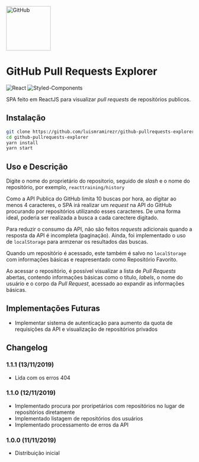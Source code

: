 <img src="https://github.githubassets.com/images/modules/logos_page/GitHub-Mark.png" width="120" alt="GitHub">

# GitHub Pull Requests Explorer

![React](https://img.shields.io/badge/ReactJS-16.11.0-%2300b3e6)
![Styled-Components](<https://img.shields.io/badge/styled--components-4.4.1-rgb(219%2C%20112%2C%20147)>)

SPA feito em ReactJS para visualizar _pull requests_ de repositórios publicos.

## Instalação

```bash
git clone https://github.com/luismramirezr/github-pullrequests-explorer.git
cd github-pullrequests-explorer
yarn install
yarn start
```

## Uso e Descrição

Digite o nome do proprietário do repositorio, seguido de _slash_ e o nome do repositório, por exemplo, `reacttraining/history`

Como a API Publica do GitHub limita 10 buscas por hora, ao digitar ao menos 4 caracteres, o SPA irá realizar um _request_ na API do GitHub procurando por repositórios utilizando esses caracteres. De uma forma ideal, poderia ser realizada a busca a cada carectere digitado.

Para reduzir o consumo da API, não são feitos _requests_ adicionais quando a resposta da API é incompleta (paginação). Ainda, foi implementado o uso de `localStorage` para armzenar os resultados das buscas.

Quando um repositório é acessado, este também é salvo no `localStorage` com informações básicas e reapresentado como Repositório Favorito.

Ao acessar o repositório, é possível visualizar a lista de _Pull Requests_ abertas, contendo informações básicas como o título, _labels_, o nome do usuário e o corpo da _Pull Request_, acessado ao expandir as informações básicas.

## Implementações Futuras

- Implementar sistema de autenticação para aumento da quota de requisições da API e visualização de repositórios privados

## Changelog

### 1.1.1 (13/11/2019)

- Lida com os erros 404

### 1.1.0 (12/11/2019)

- Implementado procura por proripetários com repositórios no lugar de repositórios diretamente
- Implementado listagem de repositórios dos usuários
- Implementado processamento de erros da API

### 1.0.0 (11/11/2019)

- Distribuição inicial
